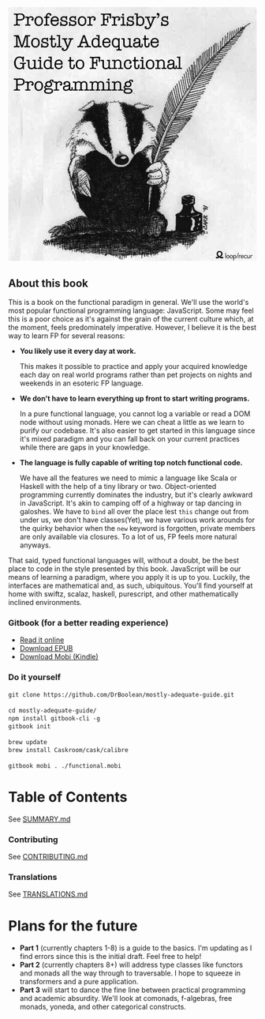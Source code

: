[![cover](images/cover.png)](SUMMARY.md)

## About this book

This is a book on the functional paradigm in general. We'll use the world's most popular functional programming language: JavaScript. Some may feel this is a poor choice as it's against the grain of the current culture which, at the moment, feels predominately imperative. However, I believe it is the best way to learn FP for several reasons:

 * **You likely use it every day at work.**

    This makes it possible to practice and apply your acquired knowledge each day on real world programs rather than pet projects on nights and weekends in an esoteric FP language.


 * **We don't have to learn everything up front to start writing programs.**

    In a pure functional language, you cannot log a variable or read a DOM node without using monads. Here we can cheat a little as we learn to purify our codebase. It's also easier to get started in this language since it's mixed paradigm and you can fall back on your current practices while there are gaps in your knowledge.


 * **The language is fully capable of writing top notch functional code.**

    We have all the features we need to mimic a language like Scala or Haskell with the help of a tiny library or two. Object-oriented programming currently dominates the industry, but it's clearly awkward in JavaScript. It's akin to camping off of a highway or tap dancing in galoshes. We have to `bind` all over the place lest `this` change out from under us, we don't have classes(Yet), we have various work arounds for the quirky behavior when the `new` keyword is forgotten, private members are only available via closures. To a lot of us, FP feels more natural anyways.

That said, typed functional languages will, without a doubt, be the best place to code in the style presented by this book. JavaScript will be our means of learning a paradigm, where you apply it is up to you. Luckily, the interfaces are mathematical and, as such, ubiquitous. You'll find yourself at home with swiftz, scalaz, haskell, purescript, and other mathematically inclined environments.


### Gitbook (for a better reading experience)

* [Read it online](http://drboolean.gitbooks.io/mostly-adequate-guide/)
* [Download EPUB](https://www.gitbook.com/download/epub/book/drboolean/mostly-adequate-guide)
* [Download Mobi (Kindle)](https://www.gitbook.com/download/mobi/book/drboolean/mostly-adequate-guide)

### Do it yourself

```
git clone https://github.com/DrBoolean/mostly-adequate-guide.git

cd mostly-adequate-guide/
npm install gitbook-cli -g
gitbook init

brew update
brew install Caskroom/cask/calibre

gitbook mobi . ./functional.mobi
```


# Table of Contents

See [SUMMARY.md](SUMMARY.md)

### Contributing

See [CONTRIBUTING.md](CONTRIBUTING.md)

### Translations

See [TRANSLATIONS.md](TRANSLATIONS.md)


# Plans for the future

* **Part 1** (currently chapters 1-8) is a guide to the basics. I'm updating as I find errors since this is the initial draft. Feel free to help!
* **Part 2** (currently chapters 8+) will address type classes like functors and monads all the way through to traversable. I hope to squeeze in transformers and a pure application.
* **Part 3** will start to dance the fine line between practical programming and academic absurdity. We'll look at comonads, f-algebras, free monads, yoneda, and other categorical constructs.
